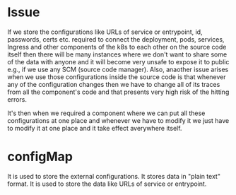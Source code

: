 # Issue
If we store the configurations like URLs of service or entrypoint, id, passwords, certs etc. required to connect the deployment, pods, services, Ingress and other components of the k8s to each other on the source code itself then there will be many instances where we don't want to share some of the data with anyone and it will become very unsafe to expose it to public e.g., if we use any SCM (source code manager). 
Also, anaother issue arises when we use those configurations inside the source code is that whenever any of the configuration changes then we have to change all of its traces from all the component's code and that presents very high risk of the hitting errors.

It's then when we required a component where we can put all these configurations at one place and whenever we have to modify it we just have to modify it at one place and it take effect averywhere itself.

# configMap

It is used to store the external configurations.
It stores data in "plain text" format.
It is used to store the data like URLs of service or entrypoint.
